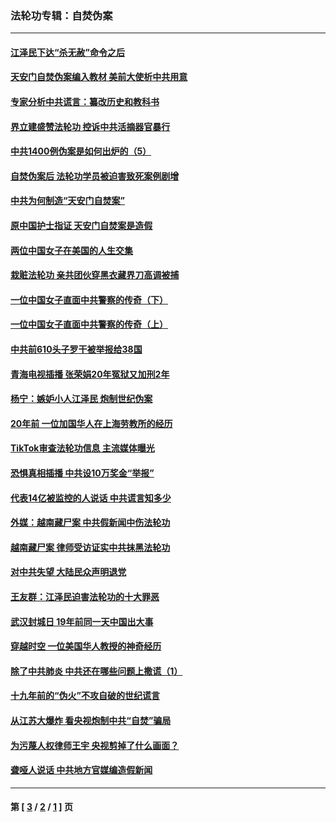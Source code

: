 ### 法轮功专辑：自焚伪案
---
#### [江泽民下达“杀无赦”命令之后](../../pages/nf5562/n13878084.md?09270430) 
#### [天安门自焚伪案编入教材 美前大使析中共用意](../../pages/nf5562/n13791932.md?09270430) 
#### [专家分析中共谎言：纂改历史和教科书](../../pages/nf5562/n13781542.md?09270430) 
#### [界立建盛赞法轮功 控诉中共活摘器官暴行](../../pages/nf5562/n13781971.md?09270430) 
#### [中共1400例伪案是如何出炉的（5）](../../pages/nf5562/n13226831.md?09270430) 
#### [自焚伪案后 法轮功学员被迫害致死案例剧增](../../pages/nf5562/n13190600.md?09270430) 
#### [中共为何制造“天安门自焚案”](../../pages/nf5562/n13183270.md?09270430) 
#### [原中国护士指证 天安门自焚案是造假](../../pages/nf5562/n13172289.md?09270430) 
#### [两位中国女子在美国的人生交集](../../pages/nf5562/n13156138.md?09270430) 
#### [栽赃法轮功 亲共团伙穿黑衣藏界刀高调被捕](../../pages/nf5562/n13073780.md?09270430) 
#### [一位中国女子直面中共警察的传奇（下）](../../pages/nf5562/n12989706.md?09270430) 
#### [一位中国女子直面中共警察的传奇（上）](../../pages/nf5562/n12985072.md?09270430) 
#### [中共前610头子罗干被举报给38国](../../pages/nf5562/n12975419.md?09270430) 
#### [青海电视插播 张荣娟20年冤狱又加刑2年](../../pages/nf5562/n12738166.md?09270430) 
#### [杨宁：嫉妒小人江泽民 炮制世纪伪案](../../pages/nf5562/n12724108.md?09270430) 
#### [20年前 一位加国华人在上海劳教所的经历](../../pages/nf5562/n12707932.md?09270430) 
#### [TikTok审查法轮功信息 主流媒体曝光](../../pages/nf5562/n12362336.md?09270430) 
#### [恐惧真相插播 中共设10万奖金“举报”](../../pages/nf5562/n12306396.md?09270430) 
#### [代表14亿被监控的人说话 中共谎言知多少](../../pages/nf5562/n12297484.md?09270430) 
#### [外媒：越南藏尸案 中共假新闻中伤法轮功](../../pages/nf5562/n12264411.md?09270430) 
#### [越南藏尸案 律师受访证实中共抹黑法轮功](../../pages/nf5562/n12261878.md?09270430) 
#### [对中共失望 大陆民众声明退党](../../pages/nf5562/n12187315.md?09270430) 
#### [王友群：江泽民迫害法轮功的十大罪恶](../../pages/nf5562/n12169074.md?09270430) 
#### [武汉封城日 19年前同一天中国出大事](../../pages/nf5562/n12150901.md?09270430) 
#### [穿越时空  一位美国华人教授的神奇经历](../../pages/nf5562/n12097460.md?09270430) 
#### [除了中共肺炎 中共还在哪些问题上撒谎（1）](../../pages/nf5562/n11955770.md?09270430) 
#### [十九年前的“伪火”不攻自破的世纪谎言](../../pages/nf5562/n11813238.md?09270430) 
#### [从江苏大爆炸 看央视炮制中共“自焚”骗局](../../pages/nf5562/n11140275.md?09270430) 
#### [为污蔑人权律师王宇 央视剪掉了什么画面？](../../pages/nf5562/n11130142.md?09270430) 
#### [聋哑人说话 中共地方官媒编造假新闻](../../pages/nf5562/n11006067.md?09270430) 

---
#### 第 [ [3](./3.md?09270430) / [2](./2.md?09270430) / [1](./1.md?09270430) ] 页
